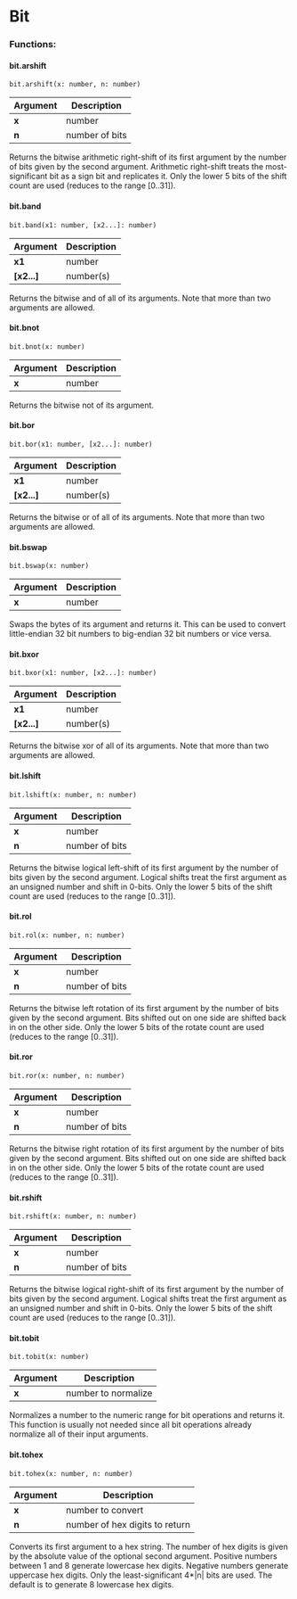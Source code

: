 # Bit

### Functions:
#### bit.arshift

`bit.arshift(x: number, n: number)`

Argument | Description
-------- | -----------
  **x** | number
  **n** | number of bits

Returns the bitwise arithmetic right-shift of its first argument by the number of bits given by the second argument.
Arithmetic right-shift treats the most-significant bit as a sign bit and replicates it.
Only the lower 5 bits of the shift count are used (reduces to the range [0..31]).


#### bit.band

`bit.band(x1: number, [x2...]: number)`

Argument | Description
-------- | -----------
  **x1** | number
  **[x2...]** | number(s)

Returns the bitwise and of all of its arguments. Note that more than two arguments are allowed.


#### bit.bnot

`bit.bnot(x: number)`

Argument | Description
-------- | -----------
  **x** | number

Returns the bitwise not of its argument.


#### bit.bor

`bit.bor(x1: number, [x2...]: number)`

Argument | Description
-------- | -----------
  **x1** | number
  **[x2...]** | number(s)

Returns the bitwise or of all of its arguments. Note that more than two arguments are allowed.


#### bit.bswap

`bit.bswap(x: number)`

Argument | Description
-------- | -----------
  **x** | number

Swaps the bytes of its argument and returns it. This can be used to convert little-endian 32 bit numbers to big-endian 32 bit numbers or vice versa.


#### bit.bxor

`bit.bxor(x1: number, [x2...]: number)`

Argument | Description
-------- | -----------
  **x1** | number
  **[x2...]** | number(s)

Returns the bitwise xor of all of its arguments. Note that more than two arguments are allowed.


#### bit.lshift

`bit.lshift(x: number, n: number)`

Argument | Description
-------- | -----------
  **x** | number
  **n** | number of bits

Returns the bitwise logical left-shift of its first argument by the number of bits given by the second argument.
Logical shifts treat the first argument as an unsigned number and shift in 0-bits.
Only the lower 5 bits of the shift count are used (reduces to the range [0..31]).


#### bit.rol

`bit.rol(x: number, n: number)`

Argument | Description
-------- | -----------
  **x** | number
  **n** | number of bits

Returns the bitwise left rotation of its first argument by the number of bits given by the second argument. Bits shifted out on one side are shifted back in on the other side.
Only the lower 5 bits of the rotate count are used (reduces to the range [0..31]).


#### bit.ror

`bit.ror(x: number, n: number)`

Argument | Description
-------- | -----------
  **x** | number
  **n** | number of bits

Returns the bitwise right rotation of its first argument by the number of bits given by the second argument. Bits shifted out on one side are shifted back in on the other side.
Only the lower 5 bits of the rotate count are used (reduces to the range [0..31]).


#### bit.rshift

`bit.rshift(x: number, n: number)`

Argument | Description
-------- | -----------
  **x** | number
  **n** | number of bits

Returns the bitwise logical right-shift of its first argument by the number of bits given by the second argument.
Logical shifts treat the first argument as an unsigned number and shift in 0-bits.
Only the lower 5 bits of the shift count are used (reduces to the range [0..31]).


#### bit.tobit

`bit.tobit(x: number)`

Argument | Description
-------- | -----------
  **x** | number to normalize

Normalizes a number to the numeric range for bit operations and returns it. This function is usually not needed since all bit operations already normalize all of their input arguments.


#### bit.tohex

`bit.tohex(x: number, n: number)`

Argument | Description
-------- | -----------
  **x** | number to convert
  **n** | number of hex digits to return

Converts its first argument to a hex string. The number of hex digits is given by the absolute value of the optional second argument. Positive numbers between 1 and 8 generate lowercase hex digits. Negative numbers generate uppercase hex digits. Only the least-significant 4*|n| bits are used. The default is to generate 8 lowercase hex digits.

